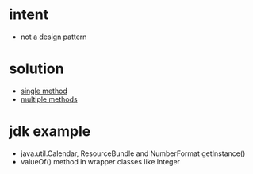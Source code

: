 # intent
- not a design pattern

# solution
- [single method](../../../src/main/java/com/sda/patterns/creational/factorysimple/ex1/Client.java)
- [multiple methods](../../../src/main/java/com/sda/patterns/creational/factorysimple/ex2/Client.java)

# jdk example
- java.util.Calendar, ResourceBundle and NumberFormat getInstance()
- valueOf() method in wrapper classes like Integer

